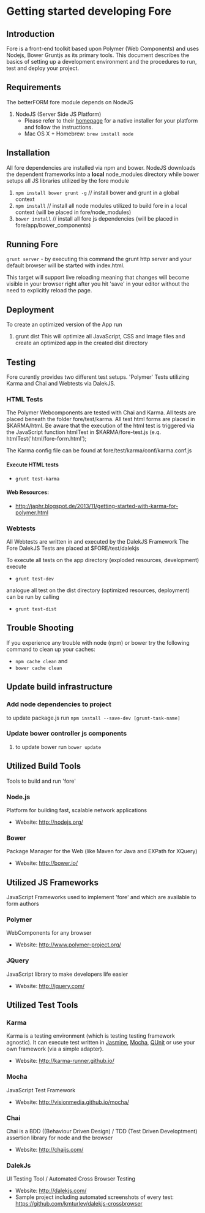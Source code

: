 <!--
Copyright (c) 2012. betterFORM Project
http://www.betterform.de
Licensed under the terms of BSD License

@version: 0.1
@date: 2014-01-23

-->

# Getting started developing Fore

## Introduction

Fore is a front-end toolkit based upon Polymer (Web Components) and uses Nodejs, Bower Gruntjs as its primary tools.
This document describes the basics of setting up a development environment and the procedures to run, test and deploy
your project.

## Requirements
The betterFORM fore module depends on NodeJS

1. NodeJS (Server Side JS Platform)
    * Please refer to their [homepage](http://nodejs.org/) for a native installer for your platform and follow the instructions.
    * Mac OS X + Homebrew: `brew install node`

## Installation

All fore dependencies are installed via npm and bower. NodeJS downloads the dependent frameworks into a **local** node_modules directory while bower setups all JS libraries utilized by the fore module

1. `npm install bower grunt -g` // install bower and grunt in a global context
1. `npm install` // install all node modules utilized to build fore in a local context (will be placed in fore/node_modules)
1. `bower install` // install all fore js dependencies (will be placed in fore/app/bower_components)

## Running Fore

`grunt server` - by executing this command the grunt http server and your default browser will be started with index.html.

This target will support live reloading meaning that changes will become visible in your browser right after you hit 'save' in your editor without the need to explicitly reload the page.

## Deployment
To create an optimized version of the App run
1. grunt dist
This will optimize all JavaScript, CSS and Image files and create an optimized app in the created dist directory

## Testing

Fore curently provides two different test setups. 'Polymer' Tests utilizing Karma and Chai and Webtests via DalekJS.

### HTML Tests
The Polymer Webcomponents are tested with Chai and Karma. All tests are placed beneath the folder fore/test/karma.
All test html forms are placed in $KARMA/html. Be aware that the execution of the html test is triggered via the
JavaScript function htmlTest in $KARMA/fore-test.js (e.q. htmlTest('html/fore-form.html');

The Karma config file can be found at fore/test/karma/conf/karma.conf.js

#### Execute HTML tests

* `grunt test-karma`

#### Web Resources:

* http://japhr.blogspot.de/2013/11/getting-started-with-karma-for-polymer.html

### Webtests
All Webtests are written in and executed by the DalekJS Framework The Fore DalekJS Tests are placed at $FORE/test/dalekjs

To execute all tests on the app directory (exploded resources, development) execute

* `grunt test-dev`

analogue all test on the dist directory (optimized resources, deployment) can be run by calling

* `grunt test-dist`


## Trouble Shooting
If you experience any trouble with node (npm) or bower try the following command to clean up your caches:

* `npm cache clean` and
* `bower cache clean`

## Update build infrastructure

### Add node dependencies to project
 to update package.js run `npm install --save-dev [grunt-task-name]`

### Update bower controller js components
1. to update bower run `bower update`


## Utilized Build Tools
Tools to build and run 'fore'

### Node.js
Platform for building fast, scalable network applications

* Website: http://nodejs.org/

### Bower
Package Manager for the Web (like Maven for Java and EXPath for XQuery)

* Website: http://bower.io/


## Utilized JS Frameworks
JavaScript Frameworks used to implement 'fore' and which are available to form authors

### Polymer
WebComponents for any browser

* Website: http://www.polymer-project.org/

### JQuery
JavaScript library to make developers life easier

* Website: http://jquery.com/


## Utilized Test Tools

### Karma
Karma is a testing environment (which is testing testing framework agnostic). It can execute test written in [Jasmine](http://pivotal.github.io/jasmine/), [Mocha](http://visionmedia.github.io/mocha/), [QUnit](http://qunitjs.com/) or use your own framework (via a simple adapter).

* Website: http://karma-runner.github.io/


### Mocha
JavaScript Test Framework

* Website: http://visionmedia.github.io/mocha/

### Chai
Chai is a BDD ((Behaviour Driven Design) / TDD (Test Driven Developtment) assertion library for node and the browser

* Website: http://chaijs.com/

### DalekJs
UI Testing Tool / Automated Cross Browser Testing

* Website: http://dalekjs.com/
* Sample project including automated screenshots of every test: https://github.com/kmturley/dalekjs-crossbrowser

